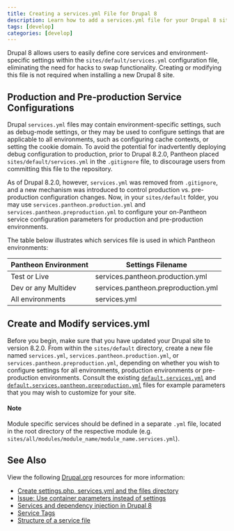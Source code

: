 ```yaml
---
title: Creating a services.yml File for Drupal 8
description: Learn how to add a services.yml file for your Drupal 8 site.
tags: [develop]
categories: [develop]
---
```

Drupal 8 allows users to easily define core services and environment-specific settings within the `sites/default/services.yml` configuration file, eliminating the need for hacks to swap functionality. Creating or modifying this file is not required when installing a new Drupal 8 site.

## Production and Pre-production Service Configurations  

Drupal `services.yml` files may contain environment-specific settings, such as debug-mode settings, or they may be used to configure settings that are applicable to all environments, such as configuring cache contexts, or setting the cookie domain.  To avoid the potential for inadvertently deploying debug configuration to production, prior to Drupal 8.2.0, Pantheon placed `sites/default/services.yml` in the `.gitignore` file, to discourage users from committing this file to the repository.

As of Drupal 8.2.0, however, `services.yml` was removed from `.gitignore`, and a new mechanism was introduced to control production vs. pre-production configuration changes. Now, in your `sites/default` folder, you may use `services.pantheon.production.yml` and `services.pantheon.preproduction.yml` to configure your on-Pantheon service configuration parameters for production and pre-production environments.  

The table below illustrates which services file is used in which Pantheon environments:

<table class="table  table-bordered table-responsive">
  <thead>
    <tr>
      <th>Pantheon Environment</th>
      <th>Settings Filename</th>
    </tr>
  </thead>
  <tbody>
    <tr>
      <td>Test or Live</td>
      <td>services.pantheon.production.yml</td>
    </tr>
    <tr>
      <td>Dev or any Multidev</td>
      <td>services.pantheon.preproduction.yml</td>
    </tr>
    <tr>
      <td>All environments</td>
      <td>services.yml</td>
    </tr>
  </tbody>
</table>

## Create and Modify services.yml
Before you begin, make sure that you have updated your Drupal site to version 8.2.0. From within the `sites/default` directory, create a new file named `services.yml`, `services.pantheon.production.yml`, or `services.pantheon.preproduction.yml`, depending on whether you wish to configure settings for all environments, production environments or pre-production environments. Consult the existing [`default.services.yml`](https://github.com/pantheon-systems/drops-8/blob/master/sites/default/default.services.yml) and [`default.services.pantheon.preproduction.yml`](https://github.com/pantheon-systems/drops-8/blob/master/sites/default/default.services.pantheon.preproduction.yml) files for example parameters that you may wish to customize for your site.

<div class="alert alert-info">
<h4>Note</h4>
Module specific services should be defined in a separate <code>.yml</code> file, located in the root directory of the respective module (e.g. <code>sites/all/modules/module_name/module_name.services.yml</code>).
</div>

## See Also

View the following [Drupal.org](https://drupal.org) resources for more information:

- [Create settings.php, services.yml and the files directory](https://www.drupal.org/documentation/install/settings-file)
- [Issue: Use container parameters instead of settings](https://www.drupal.org/node/2251113)
- [Services and dependency injection in Drupal 8](https://www.drupal.org/node/2133171)
- [Service Tags](https://www.drupal.org/node/2239393)
- [Structure of a service file](https://www.drupal.org/node/2194463)

